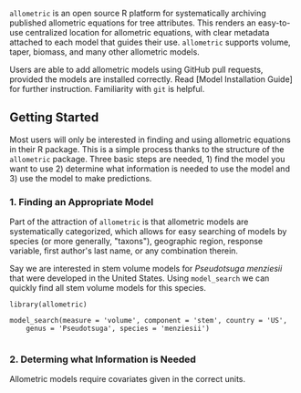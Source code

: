 `allometric` is an open source R platform for systematically archiving published 
allometric equations for tree attributes. This renders an easy-to-use
centralized location for allometric equations, with clear metadata attached to
each model that guides their use. `allometric` supports volume, taper, biomass,
and many other allometric models.

Users are able to add allometric models using GitHub pull requests,
provided the models are installed correctly. Read [Model Installation Guide]
for further instruction. Familiarity with `git` is helpful.

## Getting Started

Most users will only be interested in finding and using allometric equations in
their R package. This is a simple process thanks to the structure of the 
`allometric` package. Three basic steps are needed, 1) find the model you want
to use 2) determine what information is needed to use the model and 3) use the
model to make predictions.

### 1. Finding an Appropriate Model

Part of the attraction of `allometric` is that allometric models are 
systematically categorized, which allows for easy searching of models by 
species (or more generally, "taxons"), geographic region, response variable, 
first author's last name, or any combination therein.

Say we are interested in stem volume models for _Pseudotsuga menziesii_ that 
were developed in the United States. Using `model_search` we can quickly find 
all stem volume models for this species.

```{r}
library(allometric)

model_search(measure = 'volume', component = 'stem', country = 'US',
    genus = 'Pseudotsuga', species = 'menziesii')
```

```
```

### 2. Determing what Information is Needed

Allometric models require covariates given in the correct units.

